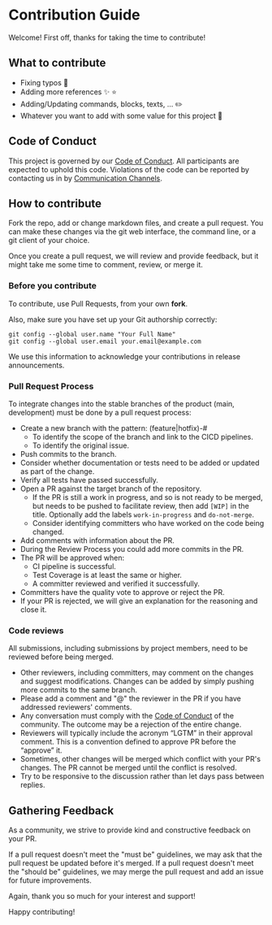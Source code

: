 # Contribution Guide

Welcome!
First off, thanks for taking the time to contribute!

## What to contribute

* Fixing typos :bug:
* Adding more references :sparkles: :star:
* Adding/Updating commands, blocks, texts, ... :pencil2:
* Whatever you want to add with some value for this project :tada:

## Code of Conduct

This project is governed by our [Code of Conduct](/CODE_OF_CONDUCT.md). All participants are expected to
uphold this code. Violations of the code can be reported by contacting us in by [Communication Channels](./CONTACT.md).

## How to contribute

Fork the repo, add or change markdown files, and create a pull request. You can make these changes
via the git web interface, the command line, or a git client of your choice.

Once you create a pull request, we will review and provide feedback, but it might take me some time to comment, review,
or merge it.

### Before you contribute

To contribute, use Pull Requests, from your own **fork**.

Also, make sure you have set up your Git authorship correctly:

```shell
git config --global user.name "Your Full Name"
git config --global user.email your.email@example.com
```

We use this information to acknowledge your contributions in release announcements.

### Pull Request Process

To integrate changes into the stable branches of the product (main, development) must be done by a
pull request process:

* Create a new branch with the pattern: (feature|hotfix)-#
	* To identify the scope of the branch and link to the CICD pipelines.
	* To identify the original issue.
* Push commits to the branch.
* Consider whether documentation or tests need to be added or updated as part of the change.
* Verify all tests have passed successfully.
* Open a PR against the target branch of the repository.
	* If the PR is still a work in progress, and so is not ready to be merged, but needs to be pushed to
	facilitate review, then add `[WIP]` in the title. Optionally add the labels `work-in-progress` and `do-not-merge`.
	* Consider identifying committers who have worked on the code being changed. 
* Add comments with information about the PR.
* During the Review Process you could add more commits in the PR.
* The PR will be approved when:
	* CI pipeline is successful.
	* Test Coverage is at least the same or higher.
	* A committer reviewed and verified it successfully.
* Committers have the quality vote to approve or reject the PR.
* If your PR is rejected, we will give an explanation for the reasoning and close it.

### Code reviews

All submissions, including submissions by project members, need to be reviewed before being merged.

* Other reviewers, including committers, may comment on the changes and suggest modifications. Changes can
be added by simply pushing more commits to the same branch.
* Please add a comment and "@" the reviewer in the PR if you have addressed reviewers' comments.
* Any conversation must comply with the [Code of Conduct](./CODE_OF_CONDUCT.md) of the community. The outcome
may be a rejection of the entire change.
* Reviewers will typically include the acronym “LGTM” in their approval comment. This is a
convention defined to approve PR before the “approve” it.
* Sometimes, other changes will be merged which conflict with your PR's changes. The PR cannot
be merged until the conflict is resolved. 
* Try to be responsive to the discussion rather than let days pass between replies.

## Gathering Feedback

As a community, we strive to provide kind and constructive feedback on your PR.

If a pull request doesn't meet the "must be" guidelines, we may ask that the pull request be updated
before it's merged. If a pull request doesn't meet the "should be" guidelines,
we may merge the pull request and add an issue for future improvements.

Again, thank you so much for your interest and support!

Happy contributing!
